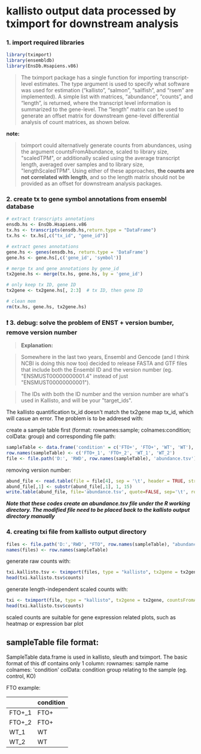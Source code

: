 kallisto output data processed by tximport for downstream analysis
====================

### 1. import required libraries

```R
library(tximport)
library(ensembldb)
library(EnsDb.Hsapiens.v86) 
```
>The tximport package has a single function for importing transcript-level estimates. The type argument is used to specify what software was used for estimation (“kallisto”, “salmon”, “sailfish”, and “rsem” are implemented). A simple list with matrices, “abundance”, “counts”, and “length”, is returned, where the transcript level information is summarized to the gene-level. The “length” matrix can be used to generate an offset matrix for downstream gene-level differential analysis of count matrices, as shown below.

**note:**
> tximport could alternatively generate counts from abundances, using the argument countsFromAbundance, scaled to library size, "scaledTPM", or additionally scaled using the average transcript length, averaged over samples and to library size, "lengthScaledTPM". Using either of these approaches, **the counts are not correlated with length**, and so the length matrix should not be provided as an offset for downstream analysis packages. 

### 2. create tx to gene symbol annotations from ensembl database

```R
# extract transcripts annotations
ensdb.hs <- EnsDb.Hsapiens.v86
tx.hs <- transcripts(ensdb.hs,return.type = "DataFrame")
tx.hs <- tx.hs[,c("tx_id", "gene_id")]

# extract genes annotations
gene.hs <- genes(ensdb.hs, return.type = 'DataFrame')
gene.hs <- gene.hs[,c('gene_id', 'symbol')]

# merge tx and gene annotations by gene_id
tx2gene.hs <- merge(tx.hs, gene.hs, by = 'gene_id')

# only keep tx ID, gene ID
tx2gene <- tx2gene.hs[, 2:3]  # tx ID, then gene ID

# clean mem
rm(tx.hs, gene.hs, tx2gene.hs)
```

### :exclamation: 3. debug: solve the problem of ENST + version bumber, remove version number
> **Explanation:**

> Somewhere in the last two years, Ensembl and Gencode (and I think NCBI is doing this now too) decided to release FASTA and GTF files that include both the Ensembl ID and the version number (eg. "ENSMUST00000000001.4" instead of just "ENSMUST00000000001"). 

> The IDs with both the ID number and the version number are what's used in Kallisto, and will be your "target_ids".

The kallisto quantification tx_id doesn't match the tx2gene map tx_id, which will casue an error. 
The problem is to be addresed with:

create a sample table first (format: rownames:sample; colnames:condition; colData: group) and corresponding file path:
```R
sampleTable <- data.frame('condition' = c('FTO+', 'FTO+', 'WT', 'WT'), stringsAsFactors = FALSE)
row.names(sampleTable) <- c('FTO+_1', 'FTO+_2', 'WT_1', 'WT_2')
file <- file.path('D:', 'RWD', row.names(sampleTable), 'abundance.tsv')
```
removing version number:
```R
abund_file <- read.table(file = file[4], sep = '\t', header = TRUE, stringsAsFactors = FALSE)
abund_file[,1] <- substr(abund_file[,1], 1, 15)
write.table(abund_file, file='abundance.tsv', quote=FALSE, sep='\t', row.names = FALSE)
```
**_Note that these codes create an abundance.tsv file under the R working directory.
The modified file need to be placed back to the kallisto output directory manually_**

### 4. creating txi file from kallisto output directory
```R
files <- file.path('D:','RWD', "FTO", row.names(sampleTable), "abundance.tsv")
names(files) <- row.names(sampleTable)
```
generate raw counts with:
```R
txi.kallisto.tsv <- tximport(files, type = "kallisto", tx2gene = tx2gene)
head(txi.kallisto.tsv$counts)
```
generate length-independent scaled counts with:
```R
txi <- tximport(file, type = "kallisto", tx2gene = tx2gene, countsFromAbundance = "lengthScaledTPM")
head(txi.kallisto.tsv$counts)
```
scaled counts are suitable for gene expression related plots, such as heatmap or expression bar plot

sampleTable file format:
--------------------------
SampleTable data.frame is used in kallisto, sleuth and tximport.
The basic format of this df contains only 1 column:
rownames: sample name
colnames: 'condition'
colData: condition group relating to the sample (eg. control, KO)

FTO example:

|  | condition |
| ------------- | ------------- |
| FTO+\_1 | FTO+ |
| FTO+\_2 | FTO+ |
| WT_1 | WT |
| WT_2 | WT |
